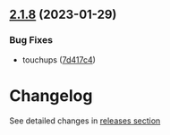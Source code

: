 ## [2.1.8](https://github.com/jhahn678/component-library/compare/v2.1.7...v2.1.8) (2023-01-29)


### Bug Fixes

* touchups ([7d417c4](https://github.com/jhahn678/component-library/commit/7d417c4556077920cf90985871f64383c3cff864))

# Changelog

See detailed changes in [releases section](https://github.com/jhahn678/component-library/releases)
